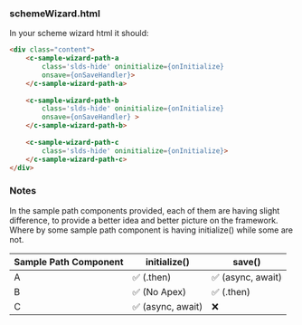 ### schemeWizard.html
In your scheme wizard html it should:
```html
<div class="content">
	<c-sample-wizard-path-a 
		class='slds-hide' oninitialize={onInitialize} 
		onsave={onSaveHandler}>
	</c-sample-wizard-path-a>
	
	<c-sample-wizard-path-b 
		class='slds-hide' oninitialize={onInitialize} 
		onsave={onSaveHandler} >
	</c-sample-wizard-path-b>
	
	<c-sample-wizard-path-c 
		class='slds-hide' oninitialize={onInitialize}>
	</c-sample-wizard-path-c>
</div>
```

### Notes
In the sample path components provided, each of them are having slight difference, to provide a better idea and better picture on the framework. Where by some sample path component is having initialize() while some are not.

| Sample Path Component  | initialize() | save() |
| ------------ | ------------ | ------------ |
| A | ✅  (.then)| ✅  (async, await)|
| B | ✅ (No Apex)| ✅ (.then)|
| C | ✅  (async, await) | ❌ |
